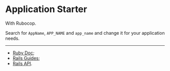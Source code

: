 # Application Starter

With Rubocop.

Search for `AppName`, `APP_NAME` and `app_name` and change it for your application needs.

---

- [Ruby Doc](https://ruby-doc.org/);
- [Rails Guides](https://guides.rubyonrails.org);
- [Rails API](https://api.rubyonrails.org/).
